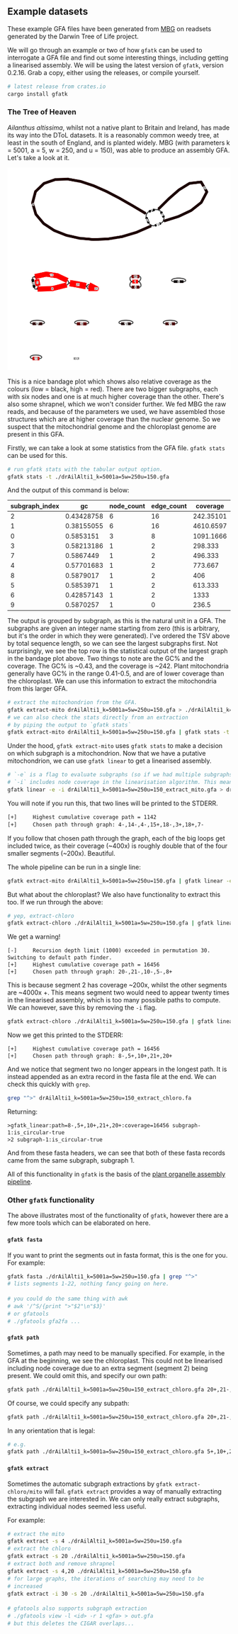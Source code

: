 ## Example datasets

These example GFA files have been generated from <a href="https://github.com/maickrau/MBG">MBG</a> on readsets generated by the Darwin Tree of Life project.

We will go through an example or two of how `gfatk` can be used to interrogate a GFA file and find out some interesting things, including getting a linearised assembly. We will be using the latest version of `gfatk`, version 0.2.16. Grab a copy, either using the releases, or compile yourself.

```bash
# latest release from crates.io
cargo install gfatk
```

### The Tree of Heaven

*Ailanthus altissima*, whilst not a native plant to Britain and Ireland, has made its way into the DToL datasets. It is a reasonably common weedy tree, at least in the south of England, and is planted widely. MBG (with parameters k = 5001, a = 5, w = 250, and u = 150), was able to produce an assembly GFA. Let's take a look at it.

![alt text](./drAilAlti1_k=5001a=5w=250u=150.png)

This is a nice bandage plot which shows also relative coverage as the colours (low = black, high = red). There are two bigger subgraphs, each with six nodes and one is at much higher coverage than the other. There's also some shrapnel, which we won't consider further. We fed MBG the raw reads, and because of the parameters we used, we have assembled those structures which are at higher coverage than the nuclear genome. So we suspect that the mitochondrial genome and the chloroplast genome are present in this GFA.

Firstly, we can take a look at some statistics from the GFA file. `gfatk stats` can be used for this.

```bash
# run gfatk stats with the tabular output option.
gfatk stats -t ./drAilAlti1_k=5001a=5w=250u=150.gfa
```

And the output of this command is below:

| subgraph_index | gc         | node_count | edge_count | coverage  | segments       | total_seq_len | is_circular |
| -------------- | ---------- | ---------- | ---------- | --------- | -------------- | ------------- | ----------- |
| 2              | 0.43428758 | 6          | 16         | 242.35101 | 3,4,7,14,15,18 | 706976        | true        |
| 1              | 0.38155055 | 6          | 16         | 4610.6597 | 2,5,8,10,20,21 | 190041        | true        |
| 0              | 0.5853151  | 3          | 8          | 1091.1666 | 1,9,16         | 36609         | true        |
| 3              | 0.58213186 | 1          | 2          | 298.333   | 6              | 16577         | true        |
| 7              | 0.5867449  | 1          | 2          | 496.333   | 17             | 16537         | true        |
| 4              | 0.57701683 | 1          | 2          | 773.667   | 11             | 16412         | true        |
| 8              | 0.5879017  | 1          | 2          | 406       | 19             | 16399         | true        |
| 5              | 0.5853971  | 1          | 2          | 613.333   | 12             | 16394         | true        |
| 6              | 0.42857143 | 1          | 2          | 1333      | 13             | 11669         | true        |
| 9              | 0.5870257  | 1          | 0          | 236.5     | 22             | 8170          | false       |

The output is grouped by subgraph, as this is the natural unit in a GFA. The subgraphs are given an integer name starting from zero (this is arbitrary, but it's the order in which they were generated). I've ordered the TSV above by total sequence length, so we can see the largest subgraphs first. Not surprisingly, we see the top row is the statistical output of the largest graph in the bandage plot above. Two things to note are the GC% and the coverage. The GC% is ~0.43, and the coverage is ~242. Plant mitochondria generally have GC% in the range 0.41-0.5, and are of lower coverage than the chloroplast. We can use this information to extract the mitochondria from this larger GFA.

```bash
# extract the mitochondrion from the GFA.
gfatk extract-mito drAilAlti1_k=5001a=5w=250u=150.gfa > ./drAilAlti1_k=5001a=5w=250u=150_extract_mito.gfa
# we can also check the stats directly from an extraction
# by piping the output to `gfatk stats`
gfatk extract-mito drAilAlti1_k=5001a=5w=250u=150.gfa | gfatk stats -t
```

Under the hood, `gfatk extract-mito` uses `gfatk stats` to make a decision on which subgraph is a mitochondrion. Now that we have a putative mitochondrion, we can use `gfatk linear` to get a linearised assembly.

```bash
# `-e` is a flag to evaluate subgraphs (so if we had multiple subgraphs in the same file, the linearisation algorithm would be applied to every subgraph). Redundant in this case, but gives more info in the final fasta headers.
# `-i` includes node coverage in the linearisation algorithm. This means if some nodes were present at relative double coverage, the final path would try and include this node twice.
gfatk linear -e -i drAilAlti1_k=5001a=5w=250u=150_extract_mito.gfa > drAilAlti1_k=5001a=5w=250u=150_extract_mito.fa
```

You will note if you run this, that two lines will be printed to the STDERR.

```txt
[+]     Highest cumulative coverage path = 1142
[+]     Chosen path through graph: 4-,14-,4-,15+,18-,3+,18+,7-
```

If you follow that chosen path through the graph, each of the big loops get included twice, as their coverage (~400x) is roughly double that of the four smaller segments (~200x). Beautiful.

The whole pipeline can be run in a single line:

```bash
gfatk extract-mito drAilAlti1_k=5001a=5w=250u=150.gfa | gfatk linear -e -i > drAilAlti1_k=5001a=5w=250u=150_extract_mito.fa
```

But what about the chloroplast? We also have functionality to extract this too. If we run through the above:

```bash
# yep, extract-chloro
gfatk extract-chloro ./drAilAlti1_k=5001a=5w=250u=150.gfa | gfatk linear -e -i
```

We get a warning!

```
[-]     Recursion depth limit (1000) exceeded in permutation 30. Switching to default path finder.
[+]     Highest cumulative coverage path = 16456
[+]     Chosen path through graph: 20-,21-,10-,5-,8+
```

This is because segment 2 has coverage ~200x, whilst the other segments are ~4000x +. This means segment two would need to appear twenty times in the linearised assembly, which is too many possible paths to compute. We can however, save this by removing the `-i` flag.

```bash
gfatk extract-chloro ./drAilAlti1_k=5001a=5w=250u=150.gfa | gfatk linear -e > drAilAlti1_k=5001a=5w=250u=150_extract_chloro.fa
```

Now we get this printed to the STDERR:

```
[+]     Highest cumulative coverage path = 16456
[+]     Chosen path through graph: 8-,5+,10+,21+,20+
```

And we notice that segment two no longer appears in the longest path. It is instead appended as an extra record in the fasta file at the end. We can check this quickly with `grep`.

```bash
grep "^>" drAilAlti1_k=5001a=5w=250u=150_extract_chloro.fa
```

Returning:

```
>gfatk_linear:path=8-,5+,10+,21+,20+:coverage=16456 subgraph-1:is_circular-true
>2 subgraph-1:is_circular-true
```

And from these fasta headers, we can see that both of these fasta records came from the same subgraph, subgraph 1.

All of this functionality in `gfatk` is the basis of the <a href="https://github.com/tolkit/plant-organellome-assembly">plant organelle assembly pipeline</a>.

### Other `gfatk` functionality

The above illustrates most of the functionality of `gfatk`, however there are a few more tools which can be elaborated on here.

#### `gfatk fasta`

If you want to print the segments out in fasta format, this is the one for you. For example:

```bash
gfatk fasta ./drAilAlti1_k=5001a=5w=250u=150.gfa | grep "^>"
# lists segments 1-22, nothing fancy going on here.

# you could do the same thing with awk
# awk '/^S/{print ">"$2"\n"$3}'
# or gfatools
# ./gfatools gfa2fa ...
```

#### `gfatk path`

Sometimes, a path may need to be manually specified. For example, in the GFA at the beginning, we see the chloroplast. This could not be linearised including node coverage due to an extra segment (segment 2) being present. We could omit this, and specify our own path:

```bash
gfatk path ./drAilAlti1_k=5001a=5w=250u=150_extract_chloro.gfa 20+,21-,10-,5-,8+,21+
```

Of course, we could specify any subpath:

```bash
gfatk path ./drAilAlti1_k=5001a=5w=250u=150_extract_chloro.gfa 20+,21-,10-,5-
```

In any orientation that is legal:

```bash
# e.g.
gfatk path ./drAilAlti1_k=5001a=5w=250u=150_extract_chloro.gfa 5+,10+,21+
```

#### `gfatk extract`

Sometimes the automatic subgraph extractions by `gfatk extract-chloro/mito` will fail. `gfatk extract` provides a way of manually extracting the subgraph we are interested in. We can only really extract subgraphs, extracting individual nodes seemed less useful.

For example:

```bash
# extract the mito
gfatk extract -s 4 ./drAilAlti1_k=5001a=5w=250u=150.gfa
# extract the chloro
gfatk extract -s 20 ./drAilAlti1_k=5001a=5w=250u=150.gfa
# extract both and remove shrapnel
gfatk extract -s 4,20 ./drAilAlti1_k=5001a=5w=250u=150.gfa
# for large graphs, the iterations of searching may need to be
# increased
gfatk extract -i 30 -s 20 ./drAilAlti1_k=5001a=5w=250u=150.gfa 

# gfatools also supports subgraph extraction
# ./gfatools view -l <id> -r 1 <gfa> > out.gfa
# but this deletes the CIGAR overlaps...
```
